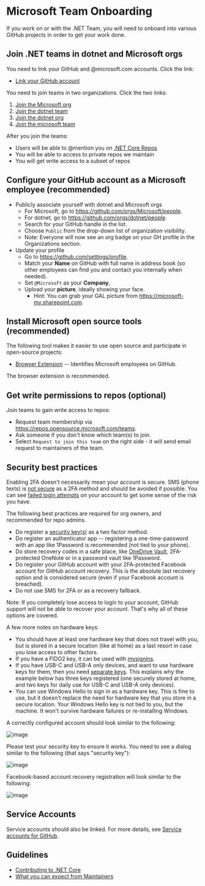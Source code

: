 # Microsoft Team Onboarding

If you work on or with the .NET Team, you will need to onboard into various GitHub projects in order to get your work done.

## Join .NET teams in dotnet and Microsoft orgs

You need to link your GitHub and @microsoft.com accounts. Click the link:

* [Link your GitHub account](https://repos.opensource.microsoft.com/link)

You need to join teams in two organizations. Click the two links:

1. [Join the Microsoft org](https://repos.opensource.microsoft.com/orgs/microsoft/join)
2. [Join the dotnet team](https://repos.opensource.microsoft.com/Microsoft/teams/dotnet/join/)
3. [Join the dotnet org](https://repos.opensource.microsoft.com/orgs/dotnet/join)
4. [Join the microsoft team](https://repos.opensource.microsoft.com/dotnet/teams/microsoft/join/)

After you join the teams:

* Users will be able to @mention you on [.NET Core Repos](https://github.com/dotnet/core/blob/main/Documentation/core-repos.md)
* You will be able to access to private repos we maintain
* You will get write access to a subset of repos

## Configure your GitHub account as a Microsoft employee (recommended)

* Publicly associate yourself with dotnet and Microsoft orgs
  * For Microsoft, go to <https://github.com/orgs/Microsoft/people>.
  * For dotnet, go to <https://github.com/orgs/dotnet/people>.
  * Search for your GitHub handle in the list.
  * Choose `Public` from the drop-down list of organization visibility.
  * Note: Everyone will now see an org badge on your GH profile in the Organizations section.
* Update your profile
  * Go to <https://github.com/settings/profile>.
  * Match your **Name** on GitHub with full name in address book (so other employees can find you and contact you internally when needed).
  * Set `@Microsoft` as your **Company**,
  * Upload your **picture**, ideally showing your face.
    * Hint: You can grab your GAL picture from <https://microsoft-my.sharepoint.com>.

## Install Microsoft open source tools (recommended)

The following tool makes it easier to use open source and participate in open-source projects:

* [Browser Extension](https://docs.opensource.microsoft.com/tools/browser.html) -- Identifies Microsoft employees on GitHub.

The browser extension is recommended.

## Get write permissions to repos (optional)

Join teams to gain write access to repos:

* Request team membership via <https://repos.opensource.microsoft.com/teams>.
* Ask someone if you don't know which team(s) to join.
* Select `Request to join this team` on the right side - it will send email request to maintainers of the team.

## Security best practices

Enabling 2FA doesn't necessarily mean your account is secure. SMS (phone texts) is [not secure](https://en.wikipedia.org/wiki/SIM_swap_scam) as a 2FA method and should be avoided if possible. You can see [failed login attempts](https://github.com/settings/security-log?q=action%3Auser.failed_login) on your account to get some sense of the risk you have.

The following best practices are required for org owners, and recommended for repo admins.

* Do register a [security key(s)](https://www.yubico.com/works-with-yubikey/catalog/github/) as a two factor method.
* Do register an authenticator app -- registering a one-time-password with an app like 1Password is recommended (not tied to your phone).
* Do store recovery codes in a safe place, like [OneDrive Vault](https://www.microsoft.com/microsoft-365/onedrive/personal-vault), 2FA-protected OneNote or in a password vault like 1Password.
* Do register your GitHub account with your 2FA-protected Facebook account for GitHub account recovery. This is the absolute last recovery option and is considered secure (even if your Facebook account is breached).
* Do not use SMS for 2FA or as a recovery fallback.

Note: If you completely lose access to login to your account, GitHub support will not be able to recover your account. That's why all of these options are covered.

A few more notes on hardware keys:

* You should have at least one hardware key that does not travel with you, but is stored in a secure location (like at home) as a last resort in case you lose access to other factors.
* If you have a FIDO2 key, it can be used with [mysignins](https://mysignins.microsoft.com/).
* If you have USB-C and USB-A only devices, and want to use hardware keys for them, then you need [separate keys](https://www.yubico.com/works-with-yubikey/catalog/github/). This explains why the example below has three keys registered (one securely stored at home, and two keys for daily use for USB-C and USB-A only devices).
* You can use Windows Hello to sign in as a hardware key. This is fine to use, but it doesn't replace the need for hardware key that you store in a secure location. Your Windows Hello key is not tied to you, but the machine. It won't survive hardware failures or re-installing Windows.

A correctly configured account should look similar to the following:

![image](https://user-images.githubusercontent.com/2608468/83581219-1421f780-a4f3-11ea-8f01-3a27afe4ddac.png)

Please test your security key to ensure it works. You need to see a dialog similar to the following (that says "security key"):

![image](https://user-images.githubusercontent.com/2608468/83581665-56980400-a4f4-11ea-8096-ddd553d28e18.png)

Facebook-based account recovery registration will look similar to the following:

![image](https://user-images.githubusercontent.com/2608468/83581770-965eeb80-a4f4-11ea-993d-ad39bae391c2.png)

## Service Accounts

Service accounts should also be linked. For more details, see [Service accounts for GitHub](https://docs.opensource.microsoft.com/github/service-accounts.html).

## Guidelines

* [Contributing to .NET Core](https://github.com/dotnet/runtime/blob/main/CONTRIBUTING.md)
* [What you can expect from Maintainers](https://github.com/dotnet/core/blob/main/Documentation/contributing/maintainers.md)
